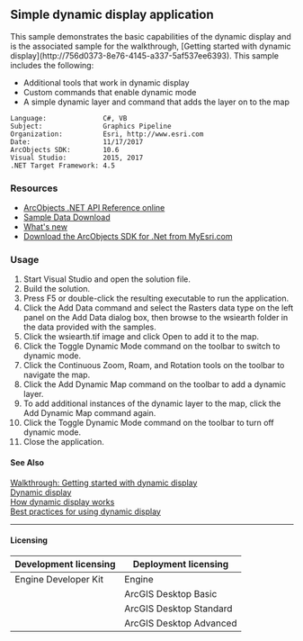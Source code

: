 ## Simple dynamic display application

  <div xmlns="http://www.w3.org/1999/xhtml" xmlns:my="http://schemas.microsoft.com/office/infopath/2003/myXSD/2006-02-10T23:25:53">This sample demonstrates the basic capabilities of the dynamic display and is the associated sample for the walkthrough, [Getting started with dynamic display](http://756d0373-8e76-4145-a337-5af537ee6393). This sample includes the following: </div>

*   Additional tools that work in dynamic display
*   Custom commands that enable dynamic mode
*   A simple dynamic layer and command that adds the layer on to the map   


<!-- TODO: Fill this section below with metadata about this sample-->
```
Language:              C#, VB
Subject:               Graphics Pipeline
Organization:          Esri, http://www.esri.com
Date:                  11/17/2017
ArcObjects SDK:        10.6
Visual Studio:         2015, 2017
.NET Target Framework: 4.5
```

### Resources

* [ArcObjects .NET API Reference online](http://desktop.arcgis.com/en/arcobjects/latest/net/webframe.htm)  
* [Sample Data Download](../../releases)  
* [What's new](http://desktop.arcgis.com/en/arcobjects/latest/net/webframe.htm#05247c04-bfd9-4e36-ae09-bc6e833c3b14.htm)  
* [Download the ArcObjects SDK for .Net from MyEsri.com](https://my.esri.com/)  

### Usage
1. Start Visual Studio and open the solution file.   
1. Build the solution.   
1. Press F5 or double-click the resulting executable to run the application.   
1. Click the Add Data command and select the Rasters data type on the left panel on the Add Data dialog box, then browse to the wsiearth folder in the data provided with the samples.  
1. Click the wsiearth.tif image and click Open to add it to the map.  
1. Click the Toggle Dynamic Mode command on the toolbar to switch to dynamic mode.  
1. Click the Continuous Zoom, Roam, and Rotation tools on the toolbar to navigate the map.  
1. Click the Add Dynamic Map command on the toolbar to add a dynamic layer.  
1. To add additional instances of the dynamic layer to the map, click the Add Dynamic Map command again.  
1. Click the Toggle Dynamic Mode command on the toolbar to turn off dynamic mode.  
1. Close the application.  







#### See Also  
[Walkthrough: Getting started with dynamic display](http://desktop.arcgis.com/search/?q=Walkthrough%3A%20Getting%20started%20with%20dynamic%20display&p=0&language=en&product=arcobjects-sdk-dotnet&version=&n=15&collection=help)  
[Dynamic display](http://desktop.arcgis.com/search/?q=Dynamic%20display&p=0&language=en&product=arcobjects-sdk-dotnet&version=&n=15&collection=help)  
[How dynamic display works](http://desktop.arcgis.com/search/?q=How%20dynamic%20display%20works&p=0&language=en&product=arcobjects-sdk-dotnet&version=&n=15&collection=help)  
[Best practices for using dynamic display](http://desktop.arcgis.com/search/?q=Best%20practices%20for%20using%20dynamic%20display&p=0&language=en&product=arcobjects-sdk-dotnet&version=&n=15&collection=help)  


---------------------------------

#### Licensing  
| Development licensing | Deployment licensing | 
| ------------- | ------------- | 
| Engine Developer Kit | Engine |  
|  | ArcGIS Desktop Basic |  
|  | ArcGIS Desktop Standard |  
|  | ArcGIS Desktop Advanced |  


